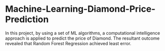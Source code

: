 # Machine-Learning-Diamond-Price-Prediction
In this project, by using a set of ML algorithms, a computational intelligence approach is applied to predict  the price of Diamond. The resultant outcome revealed that Random Forest Regression achieved least  error.
